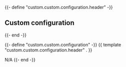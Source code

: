 {{- define "custom.custom.configuration.header" -}}
## Custom configuration
{{- end -}}

{{- define "custom.custom.configuration" -}}
{{ template "custom.custom.configuration.header" . }}

N/A
{{- end -}}

